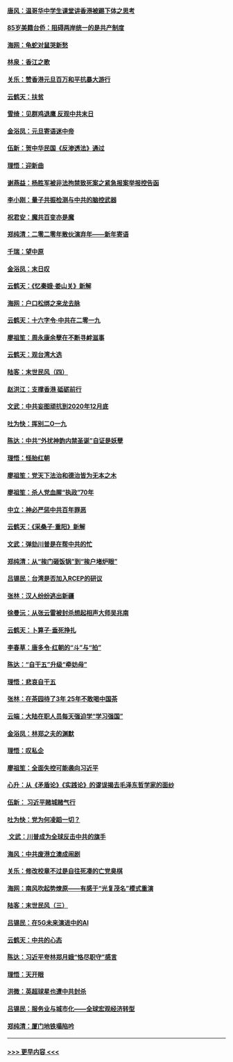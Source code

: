 #### [唐风：温哥华中学生课堂讲香港被踢下体之思考](../pages/nsc993/n11766848.md?t=01041301) 
#### [85岁美籍台侨：阻碍两岸统一的是共产制度](../pages/nsc993/n11765043.md?t=01041301) 
#### [海网：龟蛇对鼠哭新愁](../pages/nsc993/n11764895.md?t=01041301) 
#### [林泉：香江之歌](../pages/nsc993/n11764415.md?t=01041301) 
#### [关乐：赞香港元旦百万和平抗暴大游行](../pages/nsc993/n11764382.md?t=01041301) 
#### [云鹤天：扶贫](../pages/nsc993/n11764245.md?t=01041301) 
#### [雪绮：见群鸡退鹰  反观中共末日](../pages/nsc993/n11762112.md?t=01041301) 
#### [金浴凤：元旦寄语迷中帝](../pages/nsc993/n11761788.md?t=01041301) 
#### [伍新：贺中华民国《反渗透法》通过](../pages/nsc993/n11761994.md?t=01041301) 
#### [理悟：迎新曲](../pages/nsc993/n11761152.md?t=01041301) 
#### [谢燕益：杨胜军被非法拘禁致死案之紧急报案举报控告函](../pages/nsc993/n11756134.md?t=01041301) 
#### [李小刚：量子共振检测与中共的脑控武器](../pages/nsc993/n11754518.md?t=01041301) 
#### [祝君安：魔共百变亦是魔](../pages/nsc993/n11754469.md?t=01041301) 
#### [郑纯清：二零二零年散伙演弃年——新年寄语](../pages/nsc993/n11754195.md?t=01041301) 
#### [千瑞：望中原](../pages/nsc993/n11754159.md?t=01041301) 
#### [金浴凤：末日叹](../pages/nsc993/n11752359.md?t=01041301) 
#### [云鹤天：《忆秦娥‧娄山关》新解](../pages/nsc993/n11752348.md?t=01041301) 
#### [海网：户口松绑之来龙去脉](../pages/nsc993/n11752328.md?t=01041301) 
#### [云鹤天：十六字令‧中共在二零一九](../pages/nsc993/n11752305.md?t=01041301) 
#### [廖祖笙：周永康余孽在不断寻衅滋事](../pages/nsc993/n11751013.md?t=01041301) 
#### [云鹤天：观台湾大选](../pages/nsc993/n11751007.md?t=01041301) 
#### [陆客：末世民风（四）](../pages/nsc993/n11749203.md?t=01041301) 
#### [赵洪江：支撑香港 砥砺前行](../pages/nsc993/n11748482.md?t=01041301) 
#### [文武：中共妄图顽抗到2020年12月底](../pages/nsc993/n11748446.md?t=01041301) 
#### [吐为快：挥别二O一九](../pages/nsc993/n11748411.md?t=01041301) 
#### [陈达：中共“外扰神韵内禁圣诞”自证是妖孽](../pages/nsc993/n11748226.md?t=01041301) 
#### [理悟：怪胎红朝](../pages/nsc993/n11748206.md?t=01041301) 
#### [廖祖笙：党天下法治和德治皆为无本之木](../pages/nsc993/n11748135.md?t=01041301) 
#### [廖祖笙：杀人党血腥“执政”70年](../pages/nsc993/n11745144.md?t=01041301) 
#### [中立：神必严惩中共百年罪恶](../pages/nsc993/n11744970.md?t=01041301) 
#### [云鹤天：《采桑子‧重阳》新解](../pages/nsc993/n11744948.md?t=01041301) 
#### [文武：弹劾川普是在帮中共的忙](../pages/nsc993/n11744758.md?t=01041301) 
#### [郑纯清：从“挨门砸饭锅”到“挨户堵炉眼”](../pages/nsc993/n11744745.md?t=01041301) 
#### [吕锡民：台湾是否加入RCEP的研议](../pages/nsc993/n11744701.md?t=01041301) 
#### [张林：汉人纷纷逃出新疆](../pages/nsc993/n11743530.md?t=01041301) 
#### [徐曼沅：从张云雷被封杀想起相声大师吴兆南](../pages/nsc993/n11741816.md?t=01041301) 
#### [云鹤天：卜算子‧垂死挣扎](../pages/nsc993/n11739956.md?t=01041301) 
#### [李春草：唐多令‧红朝的“斗”与“拍”](../pages/nsc993/n11739830.md?t=01041301) 
#### [陈达：“自干五”升级“牵妨母”](../pages/nsc993/n11739724.md?t=01041301) 
#### [理悟：悲哀自干五](../pages/nsc993/n11739547.md?t=01041301) 
#### [张林：在茶园待了3年 25年不敢喝中国茶](../pages/nsc993/n11739240.md?t=01041301) 
#### [云端：大陆在职人员每天强迫学“学习强国”](../pages/nsc993/n11738735.md?t=01041301) 
#### [金浴凤：林郑之夫的渊默](../pages/nsc993/n11737735.md?t=01041301) 
#### [理悟：叹私企](../pages/nsc993/n11737715.md?t=01041301) 
#### [廖祖笙：全面失控可能袭向习近平](../pages/nsc993/n11737704.md?t=01041301) 
#### [心升：从《矛盾论》《实践论》的谬误揭去毛泽东哲学家的面纱](../pages/nsc993/n11736962.md?t=01041301) 
#### [伍新： 习近平赌城赌气行](../pages/nsc993/n11736929.md?t=01041301) 
#### [吐为快：党为何凌蹈一切？](../pages/nsc993/n11736915.md?t=01041301) 
#### [ 文武：川普成为全球反击中共的旗手](../pages/nsc993/n11736882.md?t=01041301) 
#### [海风：中共废港立澳成闹剧](../pages/nsc993/n11735857.md?t=01041301) 
#### [关乐：修改校章不过是自往死凑的亡党臭棋](../pages/nsc993/n11735097.md?t=01041301) 
#### [海网：南风吹起势燎原——有感于“光复茂名”模式重演](../pages/nsc993/n11732308.md?t=01041301) 
#### [陆客：末世民风（三）](../pages/nsc993/n11732211.md?t=01041301) 
#### [吕锡民：在5G未来演进中的AI](../pages/nsc993/n11730010.md?t=01041301) 
#### [云鹤天：中共的心态](../pages/nsc993/n11729906.md?t=01041301) 
#### [陈达：习近平夸林郑月娥“恪尽职守”感言](../pages/nsc993/n11729881.md?t=01041301) 
#### [理悟：天开眼](../pages/nsc993/n11729699.md?t=01041301) 
#### [洪微：英超球星也遭中共封杀](../pages/nsc993/n11727243.md?t=01041301) 
#### [吕锡民：服务业与城市化——全球宏观经济转型](../pages/nsc993/n11725845.md?t=01041301) 
#### [郑纯清：厦门地铁塌陷吟](../pages/nsc993/n11725813.md?t=01041301) 

----
#### [ >>> 更早内容 <<< ](../indexes/nsc993-earlier.md)
